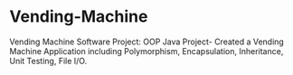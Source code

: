 # Vending-Machine
Vending Machine Software Project: OOP Java Project- Created a Vending Machine Application including Polymorphism, Encapsulation, Inheritance, Unit Testing, File I/O.

